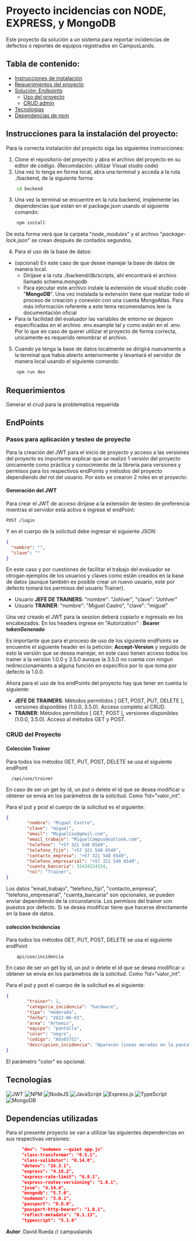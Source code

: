 # Proyecto incidencias con NODE, EXPRESS, y MongoDB

Este proyecto da solución a un sistema para reportar incidencias de defectos o reportes de equipos registrados en CampusLands.



## Tabla de contenido:

- [Instrucciones de instalación](#instrucciones-para-la-instalación-del-proyecto)
- [Requerimientos del proyecto](#requerimientos)
- [Solución: Endpoints](#endpoints) 
    - [Uso del proyecto](#pasos-para-aplicación-y-testeo-de-proyecto)
    - [CRUD admin](#crud-del-proyecto)
- [Tecnologias](#tecnologías)
- [Dependencias de npm](#dependencias-utilizadas)

## Instrucciones para la instalación del proyecto:

Para la correcta instalación del proyecto siga las siguientes instrucciones: 

1. Clone el repositorio del proyecto y abra el archivo del proyecto en su editor de código. (Recomdación: utilizar Visual studio code)
2. Una vez lo tenga en forma local, abra una terminal y acceda a la ruta ./backend, de la siguiente forma: 
```bash
    cd backend
``` 
3. Una vez la terminal se encuentre en la ruta backend, implemente las dependencias que están en el package.json usando el siguiente comando:
```bash
    npm install
``` 
De esta forma verá que la carpeta "*node_modules*" y el archivo "*package-lock.json*" se crean después de contados segundos. 

4.  Para el uso de la base de datos:
* (opcional)  En este caso de que desee manejar la base de datos de manera local.  
    * Dirijase a la ruta ./backend/db/scripts, ahí encontrará el archivo llamado schema.mongodb
    * Para ejecutar este archivo instale la extensión de visual studio code "**MongoDB**". Una vez instalada la extensión tiene que realizar todo el proceso de creación y conexión con una cuenta MongoAtlas. Para más información referente a este tema recomendamos leer la documentación oficial
* Para la facilidad del evaluador las variables de entorno se dejaron especificadas en el archivo .env.example tal y como están en el .env. Por lo que en caso de querer utilizar el proyecto de forma correcta, unicamente es requerido renombrar el archivo. 

5. Cuando ya tenga la base de datos localmente se dirigirá nuevamente a la terminal que había abierto anteriormente y levantará el servidor de manera local usando el siguiente comando: 
```bash
    npm run dev
```




## Requerimientos

Generar el crud para la problematica requerida

## EndPoints 

### Pasos para aplicación y testeo de proyecto

Para la creación del JWT para el inicio de proyecto y acceso a las versiones del proyecto es importante explicar que se realizó 1 versión del proyecto únicamente como práctica y conocimiento de la libreria para versiones y permisos para los respectivos endPoints y métodos del proyecto dependiendo del rol del usuario. Por esto se crearon 2 roles en el proyecto:


#### Generación del JWT

Para crear el JWT de acceso dirijase a la extensión de testeo de preferencia mientras el servidor está activo e ingrese el endPoint:

```http
POST /login
```

Y en el cuerpo de la solicitud debe ingresar el siguiente JSON:
```JSON
{
  "nombre": "",
  "clave": ""
}
```
En este caso y por cuestiones de facilitar el trabajo del evaluador se otrogan ejemplos de los usuarios y claves como están creados en la base de datos (aunque también es posible crear un nuevo usuario, este por defecto tomará los permisos del usuario Trainer).
* Usuario **JEFE DE TRAINERS**:  "nombre": "Johlver", "clave": "Johlver"
* Usuario **TRAINER**:  "nombre": "Miguel Castro", "clave": "miguel"


Una vez creado el JWT para la session deberá copiarlo e ingresalo en los encabezados.
En los headers ingrese en "Autorization" : **Bearer *tokenGenerado***

Es importante que para el proceso de uso de los siguiente endPoints se encuentre el siguiente header en la petición:  **Accept-Version** y seguido de esto la versión que se desea manejar, en este caso tienen acceso todos los trainer a la versión 1.0.0 y 3.5.0 aunque la 3.5.0 no cuenta con ningun redireccionamiento a alguna función en específico por lo que toma por defecto la 1.0.0.



Ahora para el uso de los endPoints del proyecto hay que tener en cuenta lo siguiente:

* **JEFE DE TRAINERS**: Métodos permitidos [ GET, POST, PUT, DELETE ], versiones disponibles (1.0.0, 3.5.0). Acceso completo al CRUD.
* **TRAINER**: Métodos permitidos [ GET, POST ], versiones disponibles (1.0.0, 3.5.0). Acceso al métodos GET y POST.

### CRUD del Proyecto

#### Colección Trainer

Para todos los métodos GET, PUT, POST, DELETE se usa el siguiente endPoint
```
  /api/use/trainer
```
En caso de ser un get by id, un put o delete el id que se desea modificar u obtener se envía en los parámetros de la solicitud. Como ?id="valor_int".

Para el put y post el cuerpo de la solicitud es el siguiente: 

```JSON
{
        "nombre": "Miguel Castro",
        "clave": "miguel",
        "email": "MiguelCas@gmail.com",
        "email_trabajo": "MiguelCampus@outlook.com",
        "telefono": "+57 321 548 6549",
        "telefono_fijo": "+57 321 548 6549",
        "contacto_empresa": "+57 321 548 6549",
        "telefono_empresarial": "+57 321 548 6549",
        "cuenta_bancaria": 32434324334,
        "rol": "Trainer",
}
```
Los datos "email_trabajo", "telefono_fijo", "contacto_empresa", "telefono_empresarial", "cuenta_bancaria" son opcionales, se pueden enviar dependiendo de la circunstancia. Los permisos del trainer son puestos por defecto. Si se desea modificar tiene que hacerse directamente en la base de datos.

#### colección Incidencias

Para todos los métodos GET, PUT, POST, DELETE se usa el siguiente endPoint
```
    api/use/incidencia
```
En caso de ser un get by id, un put o delete el id que se desea modificar u obtener se envía en los parámetros de la solicitud. Como ?id="valor_int".

Para el put y post el cuerpo de la solicitud es el siguiente: 
```JSON
{
        "trainer": 1,
        "categoria_incidencia": "hardware",
        "tipo": "moderada",
        "fecha": "2022-06-03",
        "area": "Artemis",
        "equipo": "pantalla",
        "color": "negro",
        "codigo": "Ads65752",
        "descripcion_incidencia": "Aparecen lineas moradas en la pantalla"
}
```
El parámetro "color" es opcional.
## Tecnologías

 ![JWT](https://img.shields.io/badge/JWT-black?style=for-the-badge&logo=JSON%20web%20tokens) ![NPM](https://img.shields.io/badge/NPM-%23000000.svg?style=for-the-badge&logo=npm&logoColor=white) ![NodeJS](https://img.shields.io/badge/node.js-6DA55F?style=for-the-badge&logo=node.js&logoColor=white) ![JavaScript](https://img.shields.io/badge/javascript-%23323330.svg?style=for-the-badge&logo=javascript&logoColor=%23F7DF1E) ![Express.js](https://img.shields.io/badge/express.js-%23404d59.svg?style=for-the-badge&logo=express&logoColor=%2361DAFB) ![TypeScript](https://img.shields.io/badge/typescript-%23007ACC.svg?style=for-the-badge&logo=typescript&logoColor=white) ![MongoDB](https://img.shields.io/badge/MongoDB-%234ea94b.svg?style=for-the-badge&logo=mongodb&logoColor=white)

## Dependencias utilizadas

Para el presente proyecto se van a utilizar las siguientes dependencias en sus respectivas versiones:

  ```json
        "dev": "nodemon --quiet app.js"
        "class-transformer": "0.5.1",
        "class-validator": "0.14.0",
        "dotenv": "16.3.1",
        "express": "4.18.2",
        "express-rate-limit": "6.8.1",
        "express-routes-versioning": "1.0.1",
        "jose": "4.14.4",
        "mongodb": "5.7.0",
        "nodemon": "3.0.1",
        "passport": "0.6.0",
        "passport-http-bearer": "1.0.1",
        "reflect-metadata": "0.1.13",
        "typescript": "5.1.6"
  ```


  **Autor**: David Rueda // campuslands